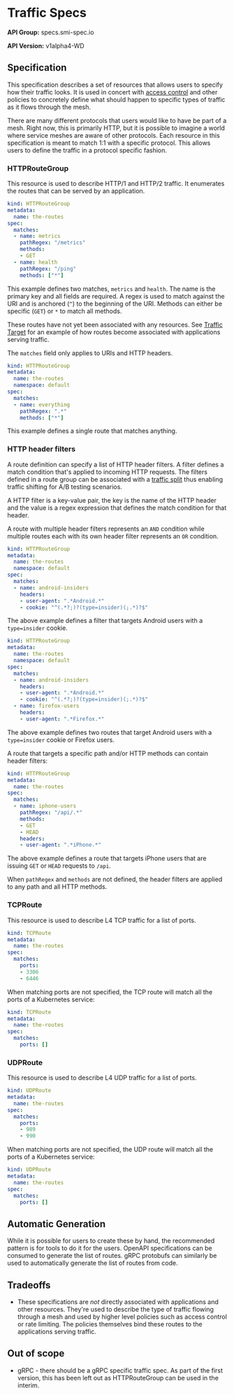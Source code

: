 # Traffic Specs

**API Group:** specs.smi-spec.io

**API Version:** v1alpha4-WD

## Specification

This specification describes a set of resources that allows users to specify
how their traffic looks. It is used in concert with
[access control](/apis/traffic-access/v1alpha2/traffic-access.md) and
other policies to concretely define what should happen to specific
types of traffic as it flows through the mesh.

There are many different protocols that users would like to have be part of a
mesh. Right now, this is primarily HTTP, but it is possible to imagine a world
where service meshes are aware of other protocols. Each resource in this
specification is meant to match 1:1 with a specific protocol. This allows users
to define the traffic in a protocol specific fashion.

### HTTPRouteGroup

This resource is used to describe HTTP/1 and HTTP/2 traffic. It enumerates the
routes that can be served by an application.

```yaml
kind: HTTPRouteGroup
metadata:
  name: the-routes
spec:
  matches:
  - name: metrics
    pathRegex: "/metrics"
    methods:
    - GET
  - name: health
    pathRegex: "/ping"
    methods: ["*"]
```

This example defines two matches, `metrics` and `health`. The name is the
primary key and all fields are required. A regex is used to match against the
URI and is anchored (`^`) to the beginning of the URI. Methods can either be
specific (`GET`) or `*` to match all methods.

These routes have not yet been associated with any resources. See
[Traffic Target](/apis/traffic-access/v1alpha2/traffic-access.md) for an example
of how routes become associated with applications serving traffic.

The `matches` field only applies to URIs and HTTP headers.

```yaml
kind: HTTPRouteGroup
metadata:
  name: the-routes
  namespace: default
spec:
  matches:
  - name: everything
    pathRegex: ".*"
    methods: ["*"]
```

This example defines a single route that matches anything.

### HTTP header filters

A route definition can specify a list of HTTP header filters.
A filter defines a match condition that's applied to incoming HTTP requests.
The filters defined in a route group can be associated with a
[traffic split](/apis/traffic-split/v1alpha3/traffic-split.md) thus enabling traffic
shifting for A/B testing scenarios.

A HTTP filter is a key-value pair, the key is the name of the HTTP header and
the value is a regex expression that defines the match condition for that header.

A route with multiple header filters represents an `AND` condition while multiple
routes each with its own header filter represents an `OR` condition.

```yaml
kind: HTTPRouteGroup
metadata:
  name: the-routes
  namespace: default
spec:
  matches:
  - name: android-insiders
    headers:
    - user-agent: ".*Android.*"
    - cookie: "^(.*?;)?(type=insider)(;.*)?$"
```

The above example defines a filter that targets Android users with a
`type=insider` cookie.

```yaml
kind: HTTPRouteGroup
metadata:
  name: the-routes
  namespace: default
spec:
  matches:
  - name: android-insiders
    headers:
    - user-agent: ".*Android.*"
    - cookie: "^(.*?;)?(type=insider)(;.*)?$"
  - name: firefox-users
    headers:
    - user-agent: ".*Firefox.*"
```

The above example defines two routes that target Android users with a `type=insider`
cookie or Firefox users.

A route that targets a specific path and/or HTTP methods can contain header filters:

```yaml
kind: HTTPRouteGroup
metadata:
  name: the-routes
spec:
  matches:
  - name: iphone-users
    pathRegex: "/api/.*"
    methods:
    - GET
    - HEAD
    headers:
    - user-agent: ".*iPhone.*"
```

The above example defines a route that targets iPhone users that are issuing
`GET` or `HEAD` requests to `/api`.

When `pathRegex` and `methods` are not defined, the header filters are applied
to any path and all HTTP methods.

### TCPRoute

This resource is used to describe L4 TCP traffic for a list of ports.

```yaml
kind: TCPRoute
metadata:
  name: the-routes
spec:
  matches:
    ports:
    - 3306
    - 6446
```

When matching ports are not specified,
the TCP route will match all the ports of a Kubernetes service:

```yaml
kind: TCPRoute
metadata:
  name: the-routes
spec:
  matches:
    ports: []
```

### UDPRoute

This resource is used to describe L4 UDP traffic for a list of ports.

```yaml
kind: UDPRoute
metadata:
  name: the-routes
spec:
  matches:
    ports:
    - 989
    - 990
```

When matching ports are not specified,
the UDP route will match all the ports of a Kubernetes service:

```yaml
kind: UDPRoute
metadata:
  name: the-routes
spec:
  matches:
    ports: []
```

## Automatic Generation

While it is possible for users to create these by hand, the recommended pattern
is for tools to do it for the users. OpenAPI specifications can be consumed to
generate the list of routes. gRPC protobufs can similarly be used to
automatically generate the list of routes from code.

## Tradeoffs

* These specifications are *not* directly associated with applications and other
  resources. They're used to describe the type of traffic flowing through a mesh
  and used by higher level policies such as access control or rate limiting. The
  policies themselves bind these routes to the applications serving traffic.

## Out of scope

* gRPC - there should be a gRPC specific traffic spec. As part of the first
  version, this has been left out as HTTPRouteGroup can be used in the interim.
